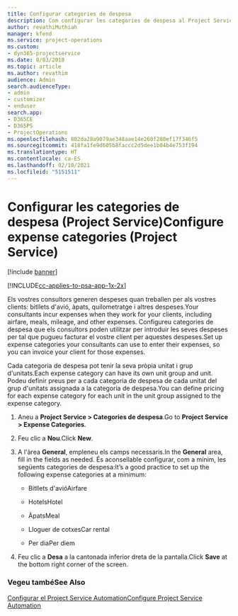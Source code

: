 ```yaml
---
title: Configurar categories de despesa
description: Com configurar les categories de despesa al Project Service
author: revathiMuthiah
manager: kfend
ms.service: project-operations
ms.custom:
- dyn365-projectservice
ms.date: 8/03/2018
ms.topic: article
ms.author: revathim
audience: Admin
search.audienceType:
- admin
- customizer
- enduser
search.app:
- D365CE
- D365PS
- ProjectOperations
ms.openlocfilehash: 802da28a9079ae348aae14e260f280ef17f346f5
ms.sourcegitcommit: 418fa1fe9d605b8faccc2d5dee1b04b4e753f194
ms.translationtype: HT
ms.contentlocale: ca-ES
ms.lasthandoff: 02/10/2021
ms.locfileid: "5151511"
---
```

# <a name="configure-expense-categories-project-service"></a><span data-ttu-id="1c8f9-103">Configurar les categories de despesa (Project Service)</span><span class="sxs-lookup"><span data-stu-id="1c8f9-103">Configure expense categories (Project Service)</span></span>

[!include [banner](../includes/psa-now-project-operations.md)]

[!INCLUDE[cc-applies-to-psa-app-1x-2x](../includes/cc-applies-to-psa-app-1x-2x.md)]

<span data-ttu-id="1c8f9-104">Els vostres consultors generen despeses quan treballen per als vostres clients: bitllets d'avió, àpats, quilometratge i altres despeses.</span><span class="sxs-lookup"><span data-stu-id="1c8f9-104">Your consultants incur expenses when they work for your clients, including airfare, meals, mileage, and other expenses.</span></span> <span data-ttu-id="1c8f9-105">Configureu categories de despesa que els consultors poden utilitzar per introduir les seves despeses per tal que pugueu facturar el vostre client per aquestes despeses.</span><span class="sxs-lookup"><span data-stu-id="1c8f9-105">Set up expense categories your consultants can use to enter their expenses, so you can invoice your client for those expenses.</span></span>  
  
<span data-ttu-id="1c8f9-106">Cada categoria de despesa pot tenir la seva pròpia unitat i grup d'unitats.</span><span class="sxs-lookup"><span data-stu-id="1c8f9-106">Each expense category can have its own unit group and unit.</span></span> <span data-ttu-id="1c8f9-107">Podeu definir preus per a cada categoria de despesa de cada unitat del grup d'unitats assignada a la categoria de despesa.</span><span class="sxs-lookup"><span data-stu-id="1c8f9-107">You can define pricing for each expense category for each unit in the unit group assigned to the expense category.</span></span>  
  
1.  <span data-ttu-id="1c8f9-108">Aneu a **Project Service > Categories de despesa**.</span><span class="sxs-lookup"><span data-stu-id="1c8f9-108">Go to **Project Service > Expense Categories**.</span></span>  
  
2.  <span data-ttu-id="1c8f9-109">Feu clic a **Nou**.</span><span class="sxs-lookup"><span data-stu-id="1c8f9-109">Click **New**.</span></span>  
  
3.  <span data-ttu-id="1c8f9-110">A l'àrea **General**, empleneu els camps necessaris.</span><span class="sxs-lookup"><span data-stu-id="1c8f9-110">In the **General** area, fill in the fields as needed.</span></span> <span data-ttu-id="1c8f9-111">És aconsellable configurar, com a mínim, les següents categories de despesa:</span><span class="sxs-lookup"><span data-stu-id="1c8f9-111">It’s a good practice to set up the following expense categories at a minimum:</span></span>  
  
    -   <span data-ttu-id="1c8f9-112">Bitllets d'avió</span><span class="sxs-lookup"><span data-stu-id="1c8f9-112">Airfare</span></span>  
  
    -   <span data-ttu-id="1c8f9-113">Hotels</span><span class="sxs-lookup"><span data-stu-id="1c8f9-113">Hotel</span></span>  
  
    -   <span data-ttu-id="1c8f9-114">Àpats</span><span class="sxs-lookup"><span data-stu-id="1c8f9-114">Meal</span></span>  
  
    -   <span data-ttu-id="1c8f9-115">Lloguer de cotxes</span><span class="sxs-lookup"><span data-stu-id="1c8f9-115">Car rental</span></span>  
  
    -   <span data-ttu-id="1c8f9-116">Per dia</span><span class="sxs-lookup"><span data-stu-id="1c8f9-116">Per diem</span></span>  
  
4.  <span data-ttu-id="1c8f9-117">Feu clic a **Desa** a la cantonada inferior dreta de la pantalla.</span><span class="sxs-lookup"><span data-stu-id="1c8f9-117">Click **Save** at the bottom right corner of the screen.</span></span>  
  
### <a name="see-also"></a><span data-ttu-id="1c8f9-118">Vegeu també</span><span class="sxs-lookup"><span data-stu-id="1c8f9-118">See Also</span></span>  
 [<span data-ttu-id="1c8f9-119">Configurar el Project Service Automation</span><span class="sxs-lookup"><span data-stu-id="1c8f9-119">Configure Project Service Automation</span></span>](../psa/configure.md)
